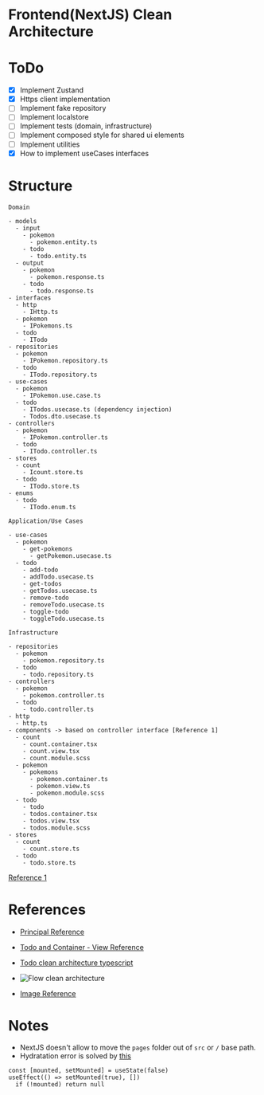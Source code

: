 # Frontend(NextJS) Clean Architecture

# ToDo

- [x] Implement Zustand
- [x] Https client implementation
- [ ] Implement fake repository
- [ ] Implement localstore
- [ ] Implement tests (domain, infrastructure)
- [ ] Implement composed style for shared ui elements
- [ ] Implement utilities
- [x] How to implement useCases interfaces

# Structure

```
Domain

- models
  - input
    - pokemon
      - pokemon.entity.ts
    - todo
      - todo.entity.ts
  - output
    - pokemon
      - pokemon.response.ts
    - todo
      - todo.response.ts
- interfaces
  - http
    - IHttp.ts
  - pokemon
    - IPokemons.ts
  - todo
    - ITodo
- repositories
  - pokemon
    - IPokemon.repository.ts
  - todo
    - ITodo.repository.ts
- use-cases
  - pokemon
    - IPokemon.use.case.ts
  - todo
    - ITodos.usecase.ts (dependency injection)
    - Todos.dto.usecase.ts
- controllers
  - pokemon
    - IPokemon.controller.ts
  - todo
    - ITodo.controller.ts
- stores
  - count
    - Icount.store.ts
  - todo
    - ITodo.store.ts
- enums
  - todo
    - ITodo.enum.ts

Application/Use Cases

- use-cases
  - pokemon
    - get-pokemons
      - getPokemon.usecase.ts
  - todo
    - add-todo
    - addTodo.usecase.ts
    - get-todos
    - getTodos.usecase.ts
    - remove-todo
    - removeTodo.usecase.ts
    - toggle-todo
    - toggleTodo.usecase.ts

Infrastructure

- repositories
  - pokemon
    - pokemon.repository.ts
  - todo
    - todo.repository.ts
- controllers
  - pokemon
    - pokemon.controller.ts
  - todo
    - todo.controller.ts
- http
  - http.ts
- components -> based on controller interface [Reference 1]
  - count
    - count.container.tsx
    - count.view.tsx
    - count.module.scss
  - pokemon
    - pokemons
      - pokemon.container.ts
      - pokemon.view.ts
      - pokemon.module.scss
  - todo
    - todo
    - todos.container.tsx
    - todos.view.tsx
    - todos.module.scss
- stores
  - count
    - count.store.ts
  - todo
    - todo.store.ts
```

[Reference 1](https://github.com/dimitridumont/clean-architecture-front-end/tree/main/src/modules/todos/application/todo-list)

# References

- [Principal Reference](https://github.com/esaraviam/dogappv1)

- [Todo and Container - View Reference](https://github.com/dimitridumont/clean-architecture-front-end)

- [Todo clean architecture typescript](https://codefoundation.co.za/clean-architecture-typescript-and-react)

- ![Flow clean architecture](https://miro.medium.com/max/1400/1*iDwC7At7blypzZPqIAn_PQ.png)

- [Image Reference](https://medium.com/@rostislavdugin/the-clean-architecture-using-react-and-typescript-a832662af803)

# Notes

- NextJS doesn't allow to move the `pages` folder out of `src` or `/` base path.
- Hydratation error is solved by [this](https://github.com/vercel/next.js/discussions/35773#discussioncomment-2622885)

```
const [mounted, setMounted] = useState(false)
useEffect(() => setMounted(true), [])
  if (!mounted) return null
```
